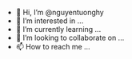 - 👋 Hi, I’m @nguyentuonghy
- 👀 I’m interested in ...
- 🌱 I’m currently learning ...
- 💞️ I’m looking to collaborate on ...
- 📫 How to reach me ...

<!---
nguyentuonghy/nguyentuonghy is a ✨ special ✨ repository because its `README.md` (this file) appears on your GitHub profile.
You can click the Preview link to take a look at your changes.
--->

